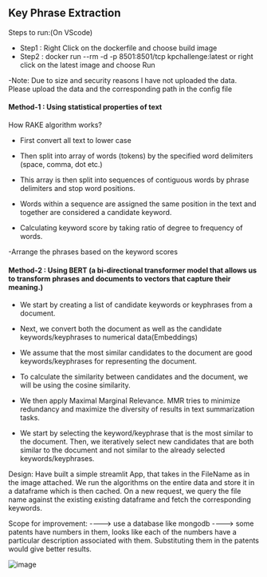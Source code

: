 
## Key Phrase Extraction

Steps to run:(On VScode)
  - Step1 : Right Click on the dockerfile and choose build image
  - Step2 : docker run --rm -d  -p 8501:8501/tcp kpchallenge:latest
or right click on the latest image and choose Run

  -Note: Due to size and security reasons I have not uploaded the data.
Please upload the data and the corresponding path in the config file


#### Method-1 : Using statistical properties of text

How RAKE algorithm works?

- First convert all text to lower case

- Then split into array of words (tokens) by the specified word delimiters (space, comma, dot etc.)

- This array is then split into sequences of contiguous words by phrase delimiters and stop word positions.

- Words within a sequence are assigned the same position in the text and together are considered a candidate keyword.

- Calculating keyword score by taking ratio of degree to frequency of words.

-Arrange the phrases based on the keyword scores

  

#### Method-2 : Using BERT (a bi-directional transformer model that allows us to transform phrases and documents to vectors that capture their meaning.)

  

- We start by creating a list of candidate keywords or keyphrases from a document.

- Next, we convert both the document as well as the candidate keywords/keyphrases to numerical data(Embeddings)

- We assume that the most similar candidates to the document are good keywords/keyphrases for representing the document.

- To calculate the similarity between candidates and the document, we will be using the cosine similarity.

- We then apply Maximal Marginal Relevance. MMR tries to minimize redundancy and maximize the diversity of results in text summarization tasks.

- We start by selecting the keyword/keyphrase that is the most similar to the document. Then, we iteratively select new candidates that are both similar to the document and not similar to the already selected keywords/keyphrases.

Design:
Have built a simple streamlit App, that takes in the FileName as in the image attached.
We run the algorithms on the entire data and store it in a dataframe which is then cached.
On a new request, we query the file name against the existing existing dataframe and fetch the corresponding keywords.




Scope for improvement:
----> use a database like mongodb
----> some patents have  numbers in them, looks like each of the numbers have a particular description associated with them. Substituting them in the patents would give better results.


![image](https://user-images.githubusercontent.com/16645902/139236472-f0d3bc87-e6e4-4d51-97b0-0c99734950be.png)

